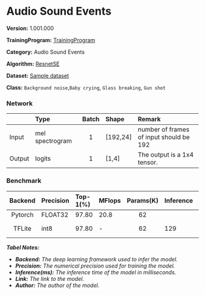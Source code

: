 # Audio Sound Events

**Version:** 1.001.000

**TrainingProgram:** [TrainingProgram](https://github.com/FITI-HCITA/VA8801_Model_Zoo/tree/main/AudioSoundEvents/ResnetSE/TrainingProgram)

**Category:** Audio Sound Events

**Algorithm:** [ResnetSE](https://github.com/yeyupiaoling/AudioClassification-Pytorch)

**Dataset:** [Sample dataset](https://github.com/FITI-HCITA/VA8801_Model_Zoo/tree/main/AudioSoundEvents/ResnetSE/TrainingProgram/dataset)

**Class:** `Background noise`,`Baby crying`, `Glass breaking`, `Gun shot`


### Network
|      | Type            | Batch   | Shape      | Remark                                               |
|:---- |:----------------|:-------:|:-----------|:-----------------------------------------------------|
|Input | mel spectrogram |   1     | [192,24]   | number of frames of input should be 192              |
|Output| logits          |   1     | [1,4]      | The output is a 1x4 tensor.                          |

### Benchmark

| Backend | Precision | Top-1(%) | MFlops | Params(K) | Inference | Download | Author |
|:-------:|:----------|:---------|:-------|:---------:|:----------|:---------|:-------|
| Pytorch |  FLOAT32  |    97.80 |  20.8  |    62     |           | [link](https://github.com/FITI-HCITA/VA8801_Model_Zoo/tree/main/AudioSoundEvents/ResnetSE/TrainingProgram/AudioSoundEvent_1_001_000.pt) | Fitipower |
|  TFLite |  int8     |    97.80 |   -    |    62     |       129 | [link(shuttle version)](https://github.com/FITI-HCITA/VA8801_Model_Zoo/tree/main/AudioSoundEvents/ResnetSE/AudioSoundEvent_1_001_000.tflite) | Fitipower |

***Tabel Notes:***
- ***Backend:** The deep learning framework used to infer the model.*
- ***Precision:** The numerical precision used for training the model.*
- ***Inference(ms):** The inference time of the model in milliseconds.*
- ***Link:** The link to the model.*
- ***Author:** The author of the model.*